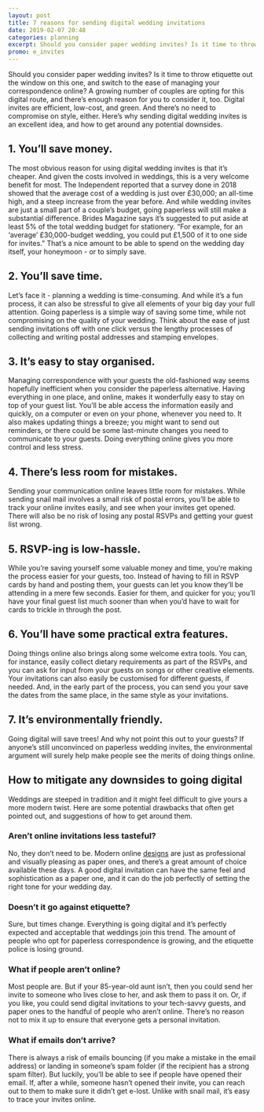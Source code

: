 ```yaml
---
layout: post
title: 7 reasons for sending digital wedding invitations
date: 2019-02-07 20:48
categories: planning
excerpt: Should you consider paper wedding invites? Is it time to throw etiquette out the window on this one, and switch to the ease of managing your correspondence online? A growing number of couples are opting for this digital route, and there’s enough reason for you to consider it, too. Digital invites are efficient, low-cost, and green. And there’s no need to compromise on style, either. Here’s why sending digital wedding invites is an excellent idea, and how to get around any potential downsides.
promo: e_invites
---
```


Should you consider paper wedding invites? Is it time to throw etiquette out the window on this one, and switch to the ease of managing your correspondence online? A growing number of couples are opting for this digital route, and there’s enough reason for you to consider it, too. Digital invites are efficient, low-cost, and green. And there’s no need to compromise on style, either. Here’s why sending digital wedding invites is an excellent idea, and how to get around any potential downsides.

## 1. You’ll save money.
The most obvious reason for using digital wedding invites is that it’s cheaper. And given the costs involved in weddings, this is a very welcome benefit for most. The Independent reported that a survey done in 2018 showed that the average cost of a wedding is just over £30,000; an all-time high, and a steep increase from the year before. And while wedding invites are just a small part of a couple’s budget, going paperless will still make a substantial difference. Brides Magazine says it’s suggested to put aside at least 5% of the total wedding budget for stationery. “For example, for an ‘average’ £30,000-budget wedding, you could put £1,500 of it to one side for invites.” That’s a nice amount to be able to spend on the wedding day itself, your honeymoon - or to simply save.

## 2. You’ll save time.
Let’s face it - planning a wedding is time-consuming. And while it’s a fun process, it can also be stressful to give all elements of your big day your full attention. Going paperless is a simple way of saving some time, while not compromising on the quality of your wedding. Think about the ease of just sending invitations off with one click versus the lengthy processes of collecting and writing postal addresses and stamping envelopes.

## 3. It’s easy to stay organised.
Managing correspondence with your guests the old-fashioned way seems hopefully inefficient when you consider the paperless alternative. Having everything in one place, and online, makes it wonderfully easy to stay on top of your guest list. You’ll be able access the information easily and quickly, on a computer or even on your phone, whenever you need to.
It also makes updating things a breeze; you might want to send out reminders, or there could be some last-minute changes you need to communicate to your guests. Doing everything online gives you more control and less stress.

## 4. There’s less room for mistakes.
Sending your communication online leaves little room for mistakes. While sending snail mail involves a small risk of postal errors, you’ll be able to track your online invites easily, and see when your invites get opened. There will also be no risk of losing any postal RSVPs and getting your guest list wrong.

## 5. RSVP-ing is low-hassle.
While you’re saving yourself some valuable money and time, you’re making the process easier for your guests, too. Instead of having to fill in RSVP cards by hand and posting them, your guests can let you know they’ll be attending in a mere few seconds. Easier for them, and quicker for you; you’ll have your final guest list much sooner than when you’d have to wait for cards to trickle in through the post.

## 6. You’ll have some practical extra features.
Doing things online also brings along some welcome extra tools. You can, for instance, easily collect dietary requirements as part of the RSVPs, and you can ask for input from your guests on songs or other creative elements. Your invitations can also easily be customised for different guests, if needed. And, in the early part of the process, you can send you your save the dates from the same place, in the same style as your invitations.

## 7. It’s environmentally friendly.
Going digital will save trees! And why not point this out to your guests? If anyone’s still unconvinced on paperless wedding invites, the environmental argument will surely help make people see the merits of doing things online.

## How to mitigate any downsides to going digital
Weddings are steeped in tradition and it might feel difficult to give yours a more modern twist. Here are some potential drawbacks that often get pointed out, and suggestions of how to get around them.

### Aren’t online invitations less tasteful?
No, they don’t need to be. Modern online [designs](https://blog.operationhitch.com/announcements/2018/08/30/email-improvements/) are just as professional and visually pleasing as paper ones, and there’s a great amount of choice available these days. A good digital invitation can have the same feel and sophistication as a paper one, and it can do the job perfectly of setting the right tone for your wedding day.

### Doesn’t it go against etiquette?
Sure, but times change. Everything is going digital and it’s perfectly expected and acceptable that weddings join this trend. The amount of people who opt for paperless correspondence is growing, and the etiquette police is losing ground.

### What if people aren’t online?
Most people are. But if your 85-year-old aunt isn’t, then you could send her invite to someone who lives close to her, and ask them to pass it on. Or, if you like, you could send digital invitations to your tech-savvy guests, and paper ones to the handful of people who aren’t online. There’s no reason not to mix it up to ensure that everyone gets a personal invitation.

### What if emails don’t arrive?
There is always a risk of emails bouncing (if you make a mistake in the email address) or landing in someone’s spam folder (if the recipient has a strong spam filter). But luckily, you’ll be able to see if people have opened their email. If, after a while, someone hasn’t opened their invite, you can reach out to them to make sure it didn’t get e-lost. Unlike with snail mail, it’s easy to trace your invites online.
